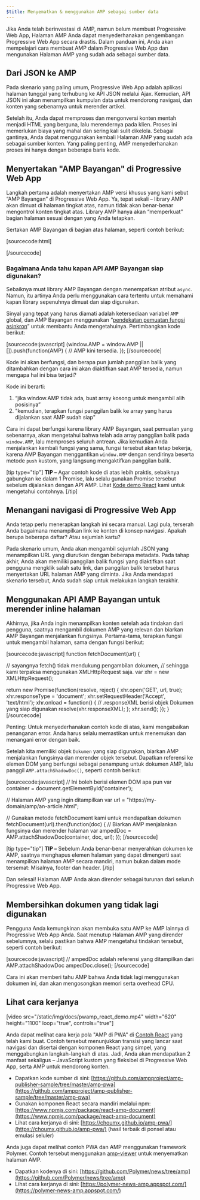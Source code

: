 ```yaml
---
$title: Menyematkan & menggunakan AMP sebagai sumber data
---
```


Jika Anda telah berinvestasi di AMP, namun belum membuat Progressive Web App, Halaman AMP Anda dapat menyederhanakan pengembangan Progressive Web App secara drastis. Dalam panduan ini, Anda akan mempelajari cara membuat AMP dalam Progressive Web App dan mengunakan Halaman AMP yang sudah ada sebagai sumber data.

## Dari JSON ke AMP

Pada skenario yang paling umum, Progressive Web App adalah aplikasi halaman tunggal yang terhubung ke API JSON melalui Ajax. Kemudian, API JSON ini akan menampilkan kumpulan data untuk mendorong navigasi, dan konten yang sebenarnya untuk merender artikel.

Setelah itu, Anda dapat memproses dan mengonversi konten mentah menjadi HTML yang berguna, lalu merendernya pada klien. Proses ini memerlukan biaya yang mahal dan sering kali sulit dikelola. Sebagai gantinya, Anda dapat menggunakan kembali Halaman AMP yang sudah ada sebagai sumber konten. Yang paling penting, AMP menyederhanakan proses ini hanya dengan beberapa baris kode.

##  Menyertakan "AMP Bayangan" di Progressive Web App

Langkah pertama adalah menyertakan AMP versi khusus yang kami sebut “AMP Bayangan” di Progressive Web App. Ya, tepat sekali – library AMP akan dimuat di halaman tingkat atas, namun tidak akan benar-benar mengontrol konten tingkat atas. Library AMP hanya akan “memperkuat” bagian halaman sesuai dengan yang Anda tetapkan.

Sertakan AMP Bayangan di bagian atas halaman, seperti contoh berikut:

[sourcecode:html]
<!-- Muat library waktu proses AMP-with-Shadow-DOM secara asinkron. -->
<script async src="https://cdn.ampproject.org/shadow-v0.js"></script>
[/sourcecode]

### Bagaimana Anda tahu kapan API AMP Bayangan siap digunakan?

Sebaiknya muat library AMP Bayangan dengan menempatkan atribut `async`. Namun, itu artinya Anda perlu menggunakan cara tertentu untuk memahami kapan library sepenuhnya dimuat dan siap digunakan.

Sinyal yang tepat yang harus diamati adalah ketersediaan variabel `AMP` global, dan AMP Bayangan menggunakan “[pendekatan pemuatan fungsi asinkron](http://mrcoles.com/blog/google-analytics-asynchronous-tracking-how-it-work/)” untuk membantu Anda mengetahuinya. Pertimbangkan kode berikut:

[sourcecode:javascript]
(window.AMP = window.AMP || []).push(function(AMP) {
  // AMP kini tersedia.
});
[/sourcecode]

Kode ini akan berfungsi, dan berapa pun jumlah panggilan balik yang ditambahkan dengan cara ini akan diaktifkan saat AMP tersedia, namun mengapa hal ini bisa terjadi?

Kode ini berarti:

  1. “jika window.AMP tidak ada, buat array kosong untuk mengambil alih posisinya”
  1. "kemudian, terapkan fungsi panggilan balik ke array yang harus dijalankan saat AMP sudah siap"

Cara ini dapat berfungsi karena library AMP Bayangan, saat pemuatan yang sebenarnya, akan mengetahui bahwa telah ada array panggilan balik pada `window.AMP`, lalu memproses seluruh antrean. Jika kemudian Anda menjalankan kembali fungsi yang sama, fungsi tersebut akan tetap bekerja, karena AMP Bayangan menggantikan `window.AMP` dengan sendirinya beserta metode `push` kustom, yang langsung mengaktifkan panggilan balik.

[tip type="tip"]
**TIP –** Agar contoh kode di atas lebih praktis, sebaiknya gabungkan ke dalam 1 Promise, lalu selalu gunakan Promise tersebut sebelum dijalankan dengan API AMP. Lihat [Kode demo React](https://github.com/ampproject/amp-publisher-sample/blob/master/amp-pwa/src/components/amp-document/amp-document.js#L20) kami untuk mengetahui contohnya.
[/tip]

## Menangani navigasi di Progressive Web App

Anda tetap perlu menerapkan langkah ini secara manual. Lagi pula, terserah Anda bagaimana menampilkan link ke konten di konsep navigasi. Apakah berupa beberapa daftar? Atau sejumlah kartu?

Pada skenario umum, Anda akan mengambil sejumlah JSON yang menampilkan URL yang diurutkan dengan beberapa metadata. Pada tahap akhir, Anda akan memiliki panggilan balik fungsi yang diaktifkan saat pengguna mengklik salah satu link, dan panggilan balik tersebut harus menyertakan URL halaman AMP yang diminta. Jika Anda mendapati skenario tersebut, Anda sudah siap untuk melakukan langkah terakhir.

## Menggunakan API AMP Bayangan untuk merender inline halaman

Akhirnya, jika Anda ingin menampilkan konten setelah ada tindakan dari pengguna, saatnya mengambil dokumen AMP yang relevan dan biarkan AMP Bayangan menjalankan fungsinya. Pertama-tama, terapkan fungsi untuk mengambil halaman, sama dengan fungsi berikut:

[sourcecode:javascript]
function fetchDocument(url) {

  // sayangnya fetch() tidak mendukung pengambilan dokumen,
  // sehingga kami terpaksa menggunakan XMLHttpRequest saja.
  var xhr = new XMLHttpRequest();

  return new Promise(function(resolve, reject) {
    xhr.open('GET', url, true);
    xhr.responseType = 'document';
    xhr.setRequestHeader('Accept', 'text/html');
    xhr.onload = function() {
      // .responseXML berisi objek Dokumen yang siap digunakan
      resolve(xhr.responseXML);
    };
    xhr.send();
  });
}
[/sourcecode]

Penting: Untuk menyederhanakan contoh kode di atas, kami mengabaikan penanganan error. Anda harus selalu memastikan untuk menemukan dan menangani error dengan baik.

Setelah kita memiliki objek `Dokumen` yang siap digunakan, biarkan AMP menjalankan fungsinya dan merender objek tersebut. Dapatkan referensi ke elemen DOM yang berfungsi sebagai penampung untuk dokumen AMP, lalu panggil `AMP.attachShadowDoc()`, seperti contoh berikut:

[sourcecode:javascript]
// Ini boleh berisi elemen DOM apa pun
var container = document.getElementById('container');

// Halaman AMP yang ingin ditampilkan
var url = "https://my-domain/amp/an-article.html";

// Gunakan metode fetchDocument kami untuk mendapatkan dokumen
fetchDocument(url).then(function(doc) {
  // Biarkan AMP menjalankan fungsinya dan merender halaman
  var ampedDoc = AMP.attachShadowDoc(container, doc, url);
});
[/sourcecode]

[tip type="tip"]
**TIP –** Sebelum Anda benar-benar menyerahkan dokumen ke AMP, saatnya menghapus elemen halaman yang dapat dimengerti saat menampilkan halaman AMP secara mandiri, namun bukan dalam mode tersemat: Misalnya, footer dan header.
[/tip]

Dan selesai! Halaman AMP Anda akan dirender sebagai turunan dari seluruh Progressive Web App.

## Membersihkan dokumen yang tidak lagi digunakan

Pengguna Anda kemungkinan akan membuka satu AMP ke AMP lainnya di Progressive Web App Anda. Saat menutup Halaman AMP yang dirender sebelumnya, selalu pastikan bahwa AMP mengetahui tindakan tersebut, seperti contoh berikut:

[sourcecode:javascript]
// ampedDoc adalah referensi yang ditampilkan dari AMP.attachShadowDoc
ampedDoc.close();
[/sourcecode]

Cara ini akan memberi tahu AMP bahwa Anda tidak lagi menggunakan dokumen ini, dan akan mengosongkan memori serta overhead CPU.

## Lihat cara kerjanya

[video src="/static/img/docs/pwamp_react_demo.mp4" width="620" height="1100" loop="true", controls="true"]

Anda dapat melihat cara kerja pola "AMP di PWA" di [Contoh React](https://github.com/ampproject/amp-publisher-sample/tree/master/amp-pwa) yang telah kami buat. Contoh tersebut menunjukkan transisi yang lancar saat navigasi dan disertai dengan komponen React yang simpel, yang menggabungkan langkah-langkah di atas. Jadi, Anda akan mendapatkan 2 manfaat sekaligus – JavaScript kustom yang fleksibel di Progressive Web App, serta AMP untuk mendorong konten.

* Dapatkan kode sumber di sini: [https://github.com/ampproject/amp-publisher-sample/tree/master/amp-pwa](https://github.com/ampproject/amp-publisher-sample/tree/master/amp-pwa)
* Gunakan komponen React secara mandiri melalui npm: [https://www.npmjs.com/package/react-amp-document](https://www.npmjs.com/package/react-amp-document)
* Lihat cara kerjanya di sini: [https://choumx.github.io/amp-pwa/](https://choumx.github.io/amp-pwa/) (hasil terbaik di ponsel atau emulasi seluler)

Anda juga dapat melihat contoh PWA dan AMP menggunakan framework Polymer. Contoh tersebut menggunakan [amp-viewer](https://github.com/PolymerLabs/amp-viewer/) untuk menyematkan halaman AMP.

* Dapatkan kodenya di sini: [https://github.com/Polymer/news/tree/amp](https://github.com/Polymer/news/tree/amp)
* Lihat cara kerjanya di sini: [https://polymer-news-amp.appspot.com/](https://polymer-news-amp.appspot.com/)
